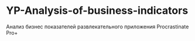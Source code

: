 # YP-Analysis-of-business-indicators
Анализ бизнес показателей развлекательного приложения Procrastinate Pro+
